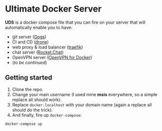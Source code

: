 Ultimate Docker Server
======================

**UDS** is a docker compose file that you can fire on your server that will automatically enable you to have:
- git server ([Gogs](https://github.com/gogits/gogs))
- CI and CD ([drone](https://github.com/drone/drone))
- web proxy & load balancer ([traefik](https://github.com/containous/traefik))
- chat server ([Rocket.Chat](https://github.com/RocketChat/Rocket.Chat))
- OpenVPN server ([OpenVPN for Docker](https://github.com/kylemanna/docker-openvpn))
- (*to be continued*)

## Getting started
1. Clone the repo.
2. Change your main username (I used mine **msis** everywhere, so a simple replace all should work).
3. Replace `docker.localhost` with your domain name (again a replace all should do the trick).
4. And finally, fire up `docker-compose`:
```shell
docker-compose up
```
